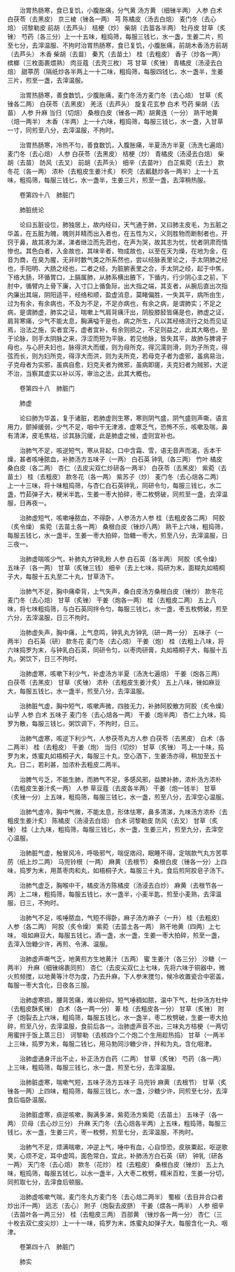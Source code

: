 <!-- { "loadSidebar": true } -->
　　治胃热肠寒，食已复饥，小腹胀痛，分气黄 汤方黄 （细锉半两） 人参 白术 白茯苓（去黑皮） 京三棱（锉各一两） 芎 陈橘皮（汤去白焙） 麦门冬（去心焙） 诃黎勒皮 前胡（去芦头） 桔梗（炒） 柴胡（去苗各半两） 牡丹皮 甘草（炙锉） 芍药（各三分）上一十五味，粗捣筛，每服三钱匕，水一盏，生姜二片，煎至七分，去滓温服、不拘时治胃热肠寒，食已复饥，小腹胀痛，前胡木香汤方前胡（去芦头） 木香 柴胡（去苗） 秦艽（去苗土） 桂（去粗皮） 香子（炒各一两） 槟榔（三枚面裹煨熟） 肉豆蔻（去壳三枚） 芎 甘草（炙锉） 青橘皮（汤浸去白焙） 甜葶苈（隔纸炒各半两上一十二味，粗捣筛，每服四钱匕，水一盏半，生姜三片，煎至一盏，去滓温服。

　　治胃热肠寒，善食数饥，少腹胀痛，麦门冬汤方麦门冬（去心焙） 甘草（炙锉各二两） 白茯苓（去黑皮） 羌活（去芦头） 旋复花玄参 白术 芍药 柴胡（去苗） 人参 升麻 当归（切焙） 桑根白皮（锉各一两）胡黄连（一分） 熟干地黄（焙一两半） 木香（半两）上一十六味，粗捣筛，每服三钱匕，水一盏，入甘草一寸，同煎至八分，去滓温服，不拘时。

　　治胃热肠寒，冷热不匀，善食数饥，入腹胀痛，半夏汤方半夏（汤洗七遍焙） 麦门冬（去心焙） 人参 白茯苓（去黑皮） 桔梗（炒） 青橘皮（汤浸去白焙） 柴胡（去苗） 防风（去叉） 前胡（去芦头） 细辛（去苗叶） 白芷紫菀（去土） 款冬花（各一两） 浓朴（去粗皮生姜汁炙） 枳壳（去瓤麸炒各一两半）上一十五味，粗捣筛，每服三钱匕，水一盏半，生姜三片，煎至一盏，去滓稍热服。

　　卷第四十八　肺脏门

　　肺脏统论

　　论曰五脏设位，肺独居上，故内经曰，天气通于肺，又曰肺主皮毛，为五脏之华盖，在五脏为魄，魄则并精而出入者也，在五性为义，义则胜物而断制者也，开窍于鼻，故其液为涕，涕者继泣而先泗也，在声为哭，故其志为忧，忧者阴肃而情惨也。其色白者，入金故也，其味辛者，物成故也，以至在天为燥，在地为金，在音为商，在臭为腥，无非时数气类之所系然也，尝以经脉表里论之，手太阴肺之经也，手阳明、大肠之经也，二者之经，为脏腑表里之合，手太阴之经，起于中焦，下络大肠，环循胃口，上膈属肺，从肺系横出腋下，下循内，行少阴心主之前，下肘中，循臂内上骨下廉，入寸口上循鱼际，出大指之端，其支者，从腕后直出次指内廉出其端，阴阳适平，经络和顺，盈虚消息，莫睹偏胜，一失其平，病所由生，过为有余，有余病也，不及为不足，不足亦病也，有余之病，是谓肺实；不足之病，是谓肺虚，肺实之证，喘嗽上气肩背痛汗出，阴股膝胫皆痛是也，肺虚之证，肩背寒痛，少气不能太息，胸满嗌干是也，病之所生，凡以其经络流行之处而见证焉，治法之施，实者宜泻，虚者宜补，有余则损之，不足则益之，此其大略也，至于论脉，则手太阴脉之来，浮涩而短为平脉，若见他脉，皆失其平，故肺与脾肾子母也，与心肝夫妇也，脉得洪大而缓，则为母所克，得沉濡则滑，则为子所克，得弦而长，则为妇所克，得浮大而洪，则为夫所克，若母克子者为虚邪，虽病易治，子克母者为实邪，虽病自愈，妇克夫者为微邪，虽病即瘥，夫克妇者为贼邪，大逆不治，当察其虚实以补以泻，审治之法，此其大概也。

　　卷第四十八　肺脏门

　　肺虚

　　论曰肺为华盖，复于诸脏，若肺虚则生寒，寒则阴气盛，阴气盛则声嘶，语言用力，颤掉缓弱，少气不足，咽中干无津液，虚寒乏气，恐怖不乐，咳嗽及喘，鼻有清涕，皮毛焦枯，诊其脉沉缓，此是肺虚之候，虚则宜补也。

　　治肺气不足，咳逆短气，寒从背起，口中含霜、雪，语无音声而渴，舌本干燥，甚者咳唾脓血，补肺汤方五味子（一两） 白石英 钟乳（各三两） 竹叶 橘皮 桑白皮（各二两） 杏仁（去皮尖双仁炒研各一两半） 白茯苓（去黑皮） 紫菀（去苗土） 桂（去粗皮） 款冬花（各一两） 紫苏子（炒） 麦门冬（去心焙各二两）上一十三味，将十味粗捣筛，与杏仁白石英钟乳，同研令匀，每服三钱匕，水二盏，竹茹弹子大，粳米半匙，生姜一枣大拍碎，枣二枚劈破，同煎至一盏，去滓温服，日再夜一。

　　治肺虚短气，咳嗽唾脓血，不得卧，人参汤方人参 桂（去粗皮各二两） 阿胶（炙令燥） 紫菀（去苗土各一两） 桑根白皮（锉炒八两） 熟干上六味，粗捣筛，每服五钱匕，水一盏半，生姜一枣大拍碎，饴糖一枣大，煎至八分，去滓温服，日三夜一。

　　治肺虚喘咳少气，补肺丸方钟乳粉 人参 白石英（各半两） 阿胶（炙令燥） 五味子（各一两） 甘草（炙锉三钱） 细辛（去上七味，捣研为末，面糊丸如梧桐子大，每服十五丸至二十丸，甘草汤下。

　　治肺气不足，胸中痛牵背，上气失声，桑白皮汤方桑根白皮（锉炒） 款冬花 麦门冬（去心焙） 甘草（炙锉） 干姜（炮各一两） 桂（去粗皮二两） 五上八味，将七味粗捣筛，与白石英同拌令匀，每服三钱匕，水一盏，枣五枚劈破，煎至六分，去滓温服，日三不拘时。

　　治肺虚失声，胸中痛，上气息鸣，钟乳丸方钟乳（研一两一分） 五味子（一两半） 白石英（研） 款冬花 麦门冬（去心焙） 干姜（炮） 桂（去粗上八味，将六味捣罗为末，与钟乳白石英，同研令匀，以枣肉研膏，丸如梧桐子大，每服十五丸，粥饮下，日三不拘时。

　　治肺虚寒，咳嗽下利少气，补虚汤方半夏（汤洗七遍焙） 干姜（炮各三两） 白茯苓（去黑皮） 甘草（炙锉） 浓朴（去粗皮生姜汁炙） 五上八味，锉如麻豆大，每服五钱匕，水一盏半，煎至八分，去滓温服。

　　治肺脏气虚，胸中短气，咳嗽声微，四肢无力，补肺阿胶散方阿胶（炙令燥） 山芋 人参 白术 五味子 麦门冬（去心焙各一两） 干姜（炮半两） 杏仁上九味，捣罗为散，每服三钱匕，粥饮调下，不拘时，日三。

　　治肺气虚寒，咳逆下利少气，人参茯苓丸方人参 白茯苓（去黑皮） 白术（各二两半） 桂（去粗皮） 干姜（炮） 当归（切炒） 甘草（炙锉） 芎上一十味，捣罗为末，炼蜜丸如梧桐子大，每服三十丸，空心酒下，生姜汤亦得，稍加至五十丸，日二，若利甚，加浓朴去粗皮二两半。

　　治脾气亏乏，不能生肺，而肺气不足，多感风邪，益脾补肺，浓朴汤方浓朴（去粗皮生姜汁炙一两） 人参 草豆蔻（去皮各半两） 干姜（炮一钱半） 甘草（炙锉一分）上五味，粗捣筛，每服三钱匕，水一盏，煎至八分，去滓空心温服。

　　治肺气虚冷，胸中气微，不能太息，形体怯寒，鼻多清涕，九味汤方浓朴（去粗皮生姜汁炙） 陈橘皮（汤浸去白焙） 白术 诃黎勒皮 防风（去叉） 甘草（炙锉） 桂（上九味，粗捣筛，每服三钱匕，水一盏，生姜三片，煎至九分，去滓空心温服。

　　治肺脏气虚，触冒风冷，呼吸邪气，喘促痞闷，眠睡不得，定喘款气丸方苦葶苈（纸上炒二两） 马兜铃根（一两） 麻黄（去根节） 桑根白皮（锉各一分）上四味，捣罗为末，用蒸枣肉和丸，如梧桐子大，每服三十丸，食后煎阿胶皂子汤下。

　　治肺气虚乏，胸喉中干，橘皮汤方陈橘皮（汤浸去白炒） 麻黄（去根节各一两）上二味，粗捣筛，每服五钱匕，水一盏半，小麦半匙，煎至小麦熟，去滓温服，日三，不拘时。

　　治肺气不足，咳唾脓血，气短不得卧，麻子汤方麻子（一升） 桂（去粗皮） 人参（各二两） 阿胶（炙令燥） 紫菀（去苗土各一两） 熟干地黄（四两）上七味， 咀如麻豆大，每服五钱匕，酒一盏，水一盏，生姜一枣大拍碎，煎至一盏，去滓入饴糖少许，再煎、令沸、温服。

　　治肺虚声嘶气乏，地黄煎方生地黄汁（五两） 蜜 生姜汁（各三分） 沙糖（一两半） 升麻（细锉绵裹同煎） 杏仁（去皮尖双仁上七味，先将六味于铜器中，微火煎频搅，以地黄等汁尽为度，乃去升麻，下人参末搅匀，候冷收置瓷合中密盖，每服一枣大含化，日夜各三服。

　　治肺虚寒损，腰背苦痛，难以俯仰，短气唾稠如脓，温中下气，杜仲汤方杜仲（去粗皮酥炙锉） 白术（各一两一分） 萆 桂（去粗皮各一分） 甘草（炙锉） 附子（炮裂去上六味，粗捣筛，每服五钱匕，水一盏半，枣二枚劈破，生姜一枣大拍碎，煎至八分，去滓温服，食前后各一。治肺虚声音不出，三味丸方桔梗（一两切用蜜拌于饭上蒸三日） 诃黎勒（去核四个二个炮二个生用趁热捣） 甘草（一两半上三味，捣罗为末，每服二钱匕，用马勃同沙糖少许，拌和为丸，含化咽津。

　　治肺虚通身汗出不止，补正汤方白药（二两） 甘草（炙锉） 芍药（各一两）上三味，粗捣筛，每服三钱匕，水一盏，煎至七分，去滓温服。

　　治肺脏虚寒，喘嗽气短，五味子汤方五味子 马兜铃 麻黄（去根节） 甘草（炙锉各一两）上四味，粗捣筛，每服三钱匕，水一盏，沙糖少许，同煎至七分，去滓食后临卧温服。

　　治肺脏虚寒，痰逆咳嗽，胸满多涕，紫菀汤方紫菀（去苗土） 五味子（各一两） 贝母（去心炒三分） 升麻 天门冬（去心焙各半两）上五味，粗捣筛，每服三钱匕，水一盏，生姜三片，枣一枚劈，煎至七分，去滓温服，不拘时。

　　治肺气不足，烦满喘嗽，冲逆上气，唾中有血，心自惊恐，皮肤粟起，呕逆歌笑，心烦不定，耳中虚鸣，面色常白，宜此，补肺汤方白石英（研） 钟乳（研各一两） 天门冬（去心焙） 款冬（花炒） 桂（去粗皮） 桑根白皮（锉炒） 五上九味，粗捣筛，每服五钱匕，以水一盏半，入大枣二枚劈，糯米百粒，生姜一分切，同煎取七分，去滓食后顿服。

　　治肺虚咳嗽气喘，麦门冬丸方麦门冬（去心焙二两半） 蜀椒（去目并合口者炒出汗一两） 远志（去心） 附子（炮裂去皮脐） 干姜（煨各一两半） 人参 细辛（去苗叶各一两三分） 桂（去粗皮三两） 百部黄 （锉炒各一两一分） 杏仁（三十枚去双仁皮尖炒）上一十一味，捣罗为末，炼蜜丸如弹子大，每服含化一丸、咽津。

　　卷第四十八　肺脏门

　　肺实

